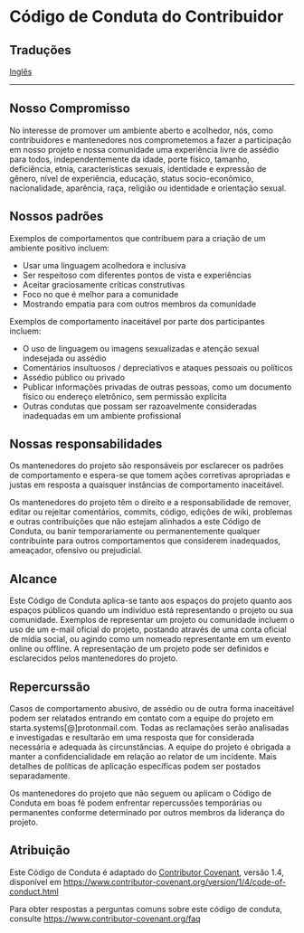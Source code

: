 # Código de Conduta do Contribuidor

## Traduções

[Inglês](./CODE_OF_CONDUCT.md)

---

## Nosso Compromisso

No interesse de promover um ambiente aberto e acolhedor, nós, como
contribuidores e mantenedores nos comprometemos a fazer a participação em nosso projeto e
nossa comunidade uma experiência livre de assédio para todos, independentemente da idade,
porte físico, tamanho, deficiência, etnia, características sexuais, identidade e
expressão de gênero, nível de experiência, educação, status socio-econômico, nacionalidade,
aparência, raça, religião ou identidade e orientação sexual.

## Nossos padrões

Exemplos de comportamentos que contribuem para a criação de um ambiente positivo incluem:

* Usar uma linguagem acolhedora e inclusiva
* Ser respeitoso com diferentes pontos de vista e experiências
* Aceitar graciosamente críticas construtivas
* Foco no que é melhor para a comunidade
* Mostrando empatia para com outros membros da comunidade

Exemplos de comportamento inaceitável por parte dos participantes incluem:

* O uso de linguagem ou imagens sexualizadas e atenção sexual indesejada ou assédio
* Comentários insultuosos / depreciativos e ataques pessoais ou políticos
* Assédio público ou privado
* Publicar informações privadas de outras pessoas, como um documento físico ou
  endereço eletrônico, sem permissão explícita
* Outras condutas que possam ser razoavelmente consideradas inadequadas em um
  ambiente profissional

## Nossas responsabilidades

Os mantenedores do projeto são responsáveis por esclarecer os padrões de
comportamento e espera-se que tomem ações corretivas apropriadas e justas em
resposta a quaisquer instâncias de comportamento inaceitável.

Os mantenedores do projeto têm o direito e a responsabilidade de remover, editar ou
rejeitar comentários, commits, código, edições de wiki, problemas e outras contribuições
que não estejam alinhados a este Código de Conduta, ou banir temporariamente ou
permanentemente qualquer contribuinte para outros comportamentos que considerem
inadequados, ameaçador, ofensivo ou prejudicial.

## Alcance

Este Código de Conduta aplica-se tanto aos espaços do projeto quanto aos espaços públicos
quando um indivíduo está representando o projeto ou sua comunidade. Exemplos de
representar um projeto ou comunidade incluem o uso de um e-mail oficial do projeto,
postando através de uma conta oficial de mídia social, ou agindo como um nomeado
representante em um evento online ou offline. A representação de um projeto pode ser
definidos e esclarecidos pelos mantenedores do projeto.

## Repercurssão

Casos de comportamento abusivo, de assédio ou de outra forma inaceitável podem ser
relatados entrando em contato com a equipe do projeto em starta.systems[@]protonmail.com.
Todas as reclamações serão analisadas e investigadas e resultarão em uma resposta que
for considerada necessária e adequada às circunstâncias. A equipe do projeto é obrigada a
manter a confidencialidade em relação ao relator de um incidente. Mais detalhes de
políticas de aplicação específicas podem ser postados separadamente.

Os mantenedores do projeto que não seguem ou aplicam o Código de Conduta em boas fé podem
enfrentar repercussões temporárias ou permanentes conforme determinado por outros membros
da liderança do projeto.

## Atribuição

Este Código de Conduta é adaptado do [Contributor Covenant][homepage], versão 1.4,
disponível em <https://www.contributor-covenant.org/version/1/4/code-of-conduct.html>

[homepage]: https://www.contributor-covenant.org

Para obter respostas a perguntas comuns sobre este código de conduta, consulte
<https://www.contributor-covenant.org/faq>
